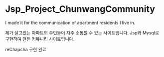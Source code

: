 # Jsp_Project_ChunwangCommunity
 I made it for the communication of apartment residents I live in.

제가 살고있는 아파트의 주민들이 자주 소통할 수 있는 사이트입니다.
Jsp와 Mysql로 구현하여 만든 커뮤니티 사이트입니다.

reChapcha 구현 완료
